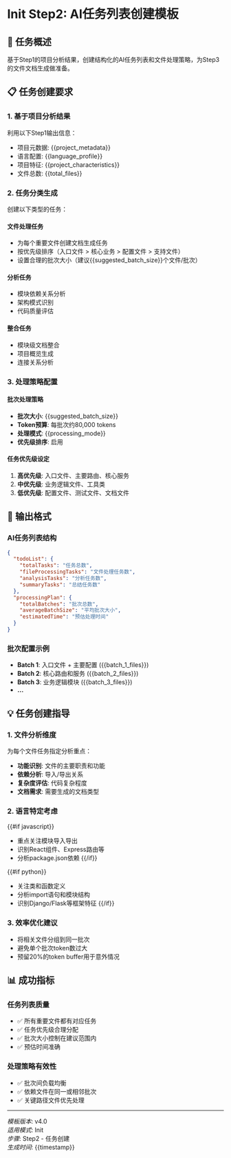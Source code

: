 # Init Step2: AI任务列表创建模板

## 🎯 任务概述
基于Step1的项目分析结果，创建结构化的AI任务列表和文件处理策略，为Step3的文件文档生成做准备。

## 📋 任务创建要求

### 1. 基于项目分析结果
利用以下Step1输出信息：
- 项目元数据: {{project_metadata}}
- 语言配置: {{language_profile}}
- 项目特征: {{project_characteristics}}
- 文件总数: {{total_files}}

### 2. 任务分类生成
创建以下类型的任务：

#### 文件处理任务
- 为每个重要文件创建文档生成任务
- 按优先级排序（入口文件 > 核心业务 > 配置文件 > 支持文件）
- 设置合理的批次大小（建议{{suggested_batch_size}}个文件/批次）

#### 分析任务
- 模块依赖关系分析
- 架构模式识别
- 代码质量评估

#### 整合任务
- 模块级文档整合
- 项目概览生成
- 连接关系分析

### 3. 处理策略配置

#### 批次处理策略
- **批次大小**: {{suggested_batch_size}}
- **Token预算**: 每批次约80,000 tokens
- **处理模式**: {{processing_mode}}
- **优先级排序**: 启用

#### 任务优先级设定
1. **高优先级**: 入口文件、主要路由、核心服务
2. **中优先级**: 业务逻辑文件、工具类
3. **低优先级**: 配置文件、测试文件、文档文件

## 🔄 输出格式

### AI任务列表结构
```json
{
  "todoList": {
    "totalTasks": "任务总数",
    "fileProcessingTasks": "文件处理任务数",
    "analysisTasks": "分析任务数",
    "summaryTasks": "总结任务数"
  },
  "processingPlan": {
    "totalBatches": "批次总数",
    "averageBatchSize": "平均批次大小",
    "estimatedTime": "预估处理时间"
  }
}
```

### 批次配置示例
- **Batch 1**: 入口文件 + 主要配置 ({{batch_1_files}})
- **Batch 2**: 核心路由和服务 ({{batch_2_files}})
- **Batch 3**: 业务逻辑模块 ({{batch_3_files}})
- **...**

## 💡 任务创建指导

### 1. 文件分析维度
为每个文件任务指定分析重点：
- **功能识别**: 文件的主要职责和功能
- **依赖分析**: 导入/导出关系
- **复杂度评估**: 代码复杂程度
- **文档需求**: 需要生成的文档类型

### 2. 语言特定考虑
{{#if javascript}}
- 重点关注模块导入导出
- 识别React组件、Express路由等
- 分析package.json依赖
{{/if}}

{{#if python}}  
- 关注类和函数定义
- 分析import语句和模块结构
- 识别Django/Flask等框架特征
{{/if}}

### 3. 效率优化建议
- 将相关文件分组到同一批次
- 避免单个批次token数过大
- 预留20%的token buffer用于意外情况

## 📊 成功指标

### 任务列表质量
- ✅ 所有重要文件都有对应任务
- ✅ 任务优先级合理分配
- ✅ 批次大小控制在建议范围内
- ✅ 预估时间准确

### 处理策略有效性
- ✅ 批次间负载均衡
- ✅ 依赖文件在同一或相邻批次
- ✅ 关键路径文件优先处理

---
*模板版本*: v4.0  
*适用模式*: Init  
*步骤*: Step2 - 任务创建  
*生成时间*: {{timestamp}}